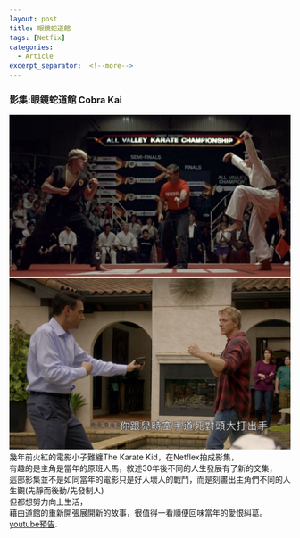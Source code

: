 ```yaml
---
layout: post
title: 眼鏡蛇道館
tags: [Netfix]
categories:
  - Article
excerpt_separator:  <!--more-->
---
```


### 影集:眼鏡蛇道館 Cobra Kai 
![my screenshot](/assets/cobra1.png)
<br>
![my screenshot](/assets/cobra2.png)
幾年前火紅的電影小子難纏The Karate Kid，在Netflex拍成影集，<br>
有趣的是主角是當年的原班人馬，敘述30年後不同的人生發展有了新的交集，<br>
這部影集並不是如同當年的電影只是好人壞人的戰鬥，而是刻畫出主角們不同的人生觀(先靜而後動/先發制人)<br>
但都想努力向上生活，<br>
藉由道館的重新開張展開新的故事，很值得一看順便回味當年的愛恨糾葛。<br>
[youtube預告](https://www.youtube.com/watch?v=FzDW3dMgSEc&ab_channel=NetflixAsia).




